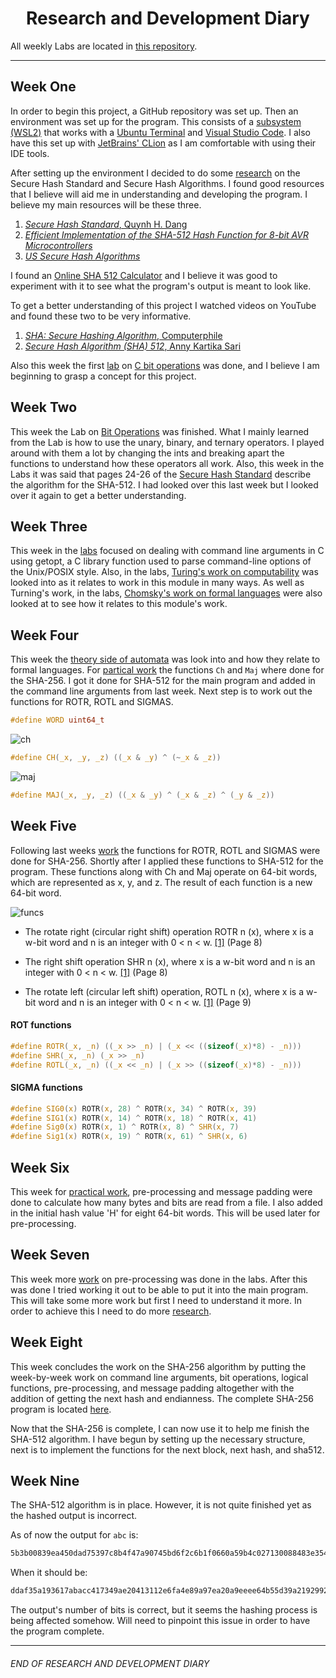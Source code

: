 <h1 align="center">Research and Development Diary</h1>

All weekly Labs are located in [this repository](https://github.com/johnshields/SHA-256).

***
## Week One
In order to begin this project, a GitHub repository was set up. Then an environment was set up for the program. This consists of a [subsystem (WSL2)](https://docs.microsoft.com/en-us/windows/wsl/install-win10#manual-installation-steps) that works with a [Ubuntu Terminal](https://www.microsoft.com/en-us/p/ubuntu/9nblggh4msv6?activetab=pivot:overviewtab) and [Visual Studio Code](https://code.visualstudio.com/). I also have this set up with [JetBrains' CLion](https://www.jetbrains.com/clion/download) as I am comfortable with using their IDE tools.

After setting up the environment I decided to do some [research](https://github.com/johnshields/SHA512-Calculator/wiki/Research) on the Secure Hash Standard and Secure Hash Algorithms. I found good resources that I believe will aid me in understanding and developing the program. I believe my main resources will be these three.
1. [*Secure Hash Standard*, Quynh H. Dang](https://www.nist.gov/publications/secure-hash-standard)
2. [*Efficient Implementation of the SHA-512 Hash Function for 8-bit AVR Microcontrollers*](https://core.ac.uk/download/pdf/186473296.pdf)
3. [*US Secure Hash Algorithms*](https://tools.ietf.org/pdf/rfc4634.pdf)

I found an [Online SHA 512 Calculator](https://emn178.github.io/online-tools/sha512.html) and I believe it was good to experiment with it to see what the program's output is meant to look like.

To get a better understanding of this project I watched videos on YouTube and found these two to be very informative.
1. [*SHA: Secure Hashing Algorithm*, Computerphile](https://www.youtube.com/watch?v=DMtFhACPnTY&ab_channel=Computerphile)
2. [*Secure Hash Algorithm (SHA) 512*, Anny Kartika Sari](https://www.youtube.com/watch?v=Q0MSYPlGHyo&t=372s&ab_channel=AnnyKartikaSari)

Also this week the first [lab](https://web.microsoftstream.com/video/9e7f870c-309e-43eb-805e-ea4e7ee719e1) on [C bit operations](https://github.com/johnshields/TOA-Labs/blob/main/bit_operations/main.c) was done, and I believe I am beginning to grasp a concept for this project.

## Week Two
This week the Lab on [Bit Operations](https://github.com/johnshields/TOA-Labs/blob/main/bit_operations/main.c) was finished. What I mainly learned from the Lab is how to use the unary, binary, and ternary operators. I played around with them a lot by changing the ints and breaking apart the functions to understand how these operators all work. Also, this week in the Labs it was said that pages 24-26 of the [Secure Hash Standard](https://nvlpubs.nist.gov/nistpubs/FIPS/NIST.FIPS.180-4.pdf) describe the algorithm for the SHA-512. I had looked over this last week but I looked over it again to get a better understanding.

## Week Three
This week in the [labs](https://login.microsoftonline.com/common/oauth2/authorize?client_id=cf53fce8-def6-4aeb-8d30-b158e7b1cf83&response_mode=form_post&response_type=code+id_token&scope=openid+profile&state=OpenIdConnect.AuthenticationProperties%3dAQAAAAIAAAAJLnJlZGlyZWN0cGh0dHBzOi8vd2ViLm1pY3Jvc29mdHN0cmVhbS5jb20vdmlkZW8vZmJjNDVkYWQtMDQ4ZS00YmNkLWJjYjktOWVmNDdmMjEzNGI5P3JlZmVycmVyPWh0dHBzOi8vbGVhcm5vbmxpbmUuZ21pdC5pZS8Ibm9uY2VLZXmbATM0OFRJRE15UFFGT05NdnJDWDFhaDZnYjV1V0twMXd1cndBblhHSk9sdmhGNEY5dng0TDdTZHpXLW82d2l3RWJfNWJEUm0tM2YxZWdBcHdLRkFFRlBubzlnTllNMUlCdEVMeHNoOV8tQzcxZ0NlWDVfYXBra09EZ2huX1BLck9BalpJTEdQVE8yVDdNZnJ2XzR3cV9OZ0h4SzBv&nonce=637501369895087745.ODU3YjcwMzUtM2RmNC00M2M1LTk5MjItZmU4Mjc1MWQzYTM2ZWMxOGMwOTMtNzMzZi00NWU2LWFlOWYtNmUyYzdiYTQwYjQ1&nonceKey=OpenIdConnect.nonce.1XDpLvM6x160r5%2f24j6FBPFZXmJj9ZBe9F6aLx8uzqM%3d&site_id=500453&redirect_uri=https%3a%2f%2fweb.microsoftstream.com%2f&post_logout_redirect_uri=https%3a%2f%2fproducts.office.com%2fmicrosoft-stream&msafed=0&prompt=none) focused on dealing with command line arguments in C using getopt, a C library function used to parse command-line options of the Unix/POSIX style. Also, in the labs, [Turing's work on computability](https://web.microsoftstream.com/video/d13ae4c9-9ec6-47ce-8ab4-8e9c34b190a9) was looked into as it relates to work in this module in many ways. As well as Turning's work, in the labs, [Chomsky's work on formal languages](https://web.microsoftstream.com/video/51cd7c6b-1b13-4ef0-bcc2-d9f62f7b84a6) were also looked at to see how it relates to this module's work.

## Week Four
This week the [theory side of automata](https://web.microsoftstream.com/video/11a99321-8e4e-4456-9f11-8b2ca1787f29) was look into and how they relate to formal languages. For [partical work](https://web.microsoftstream.com/video/9d3237fb-55e9-4159-9e08-aa2e086495e5) the functions `Ch` and `Maj` where done for the SHA-256. I got it done for SHA-512 for the main program and added in the command line arguments from last week. Next step is to work out the functions for ROTR, ROTL and SIGMAS.

```c
#define WORD uint64_t
```

![ch](https://user-images.githubusercontent.com/26766163/109430258-56cc1e00-79f8-11eb-9790-d504cb43babc.png)
```c
#define CH(_x, _y, _z) ((_x & _y) ^ (~_x & _z))
```

![maj](https://user-images.githubusercontent.com/26766163/109430281-76634680-79f8-11eb-8a50-4f24855efa26.png)
```c
#define MAJ(_x, _y, _z) ((_x & _y) ^ (_x & _z) ^ (_y & _z))
```

## Week Five
Following last weeks [work](https://web.microsoftstream.com/video/4584d6ab-ad5d-472a-92d3-afc0aa7a060b) the functions for ROTR, ROTL and SIGMAS were done for SHA-256. Shortly after I applied these functions to SHA-512 for the program. These functions along with Ch and Maj operate on 64-bit words, which are represented as x, y, and z. The result of each function is a new 64-bit word.

![funcs](https://user-images.githubusercontent.com/26766163/109554954-d9bea880-7acc-11eb-8464-cd5aea42efd6.png)

* The rotate right (circular right shift) operation ROTR n (x), where x is a w-bit word and n is an integer with 0 < n < w.  [[1]](https://www.nist.gov/publications/secure-hash-standard) (Page 8)


* The right shift operation SHR n (x), where x is a w-bit word and n is an integer with 0 < n < w. [[1]](https://www.nist.gov/publications/secure-hash-standard) (Page 8)

* The rotate left (circular left shift) operation, ROTL n (x), where x is a w-bit word and n is an integer with 0 < n < w.  [[1]](https://www.nist.gov/publications/secure-hash-standard) (Page 9)

#### ROT functions

```c
#define ROTR(_x, _n) ((_x >> _n) | (_x << ((sizeof(_x)*8) - _n)))
#define SHR(_x, _n) (_x >> _n)
#define ROTL(_x, _n) ((_x << _n) | (_x >> ((sizeof(_x)*8) - _n)))
```
#### SIGMA functions

```c
#define SIG0(x) ROTR(x, 28) ^ ROTR(x, 34) ^ ROTR(x, 39)
#define SIG1(x) ROTR(x, 14) ^ ROTR(x, 18) ^ ROTR(x, 41)
#define Sig0(x) ROTR(x, 1) ^ ROTR(x, 8) ^ SHR(x, 7)
#define Sig1(x) ROTR(x, 19) ^ ROTR(x, 61) ^ SHR(x, 6)
```

## Week Six
This week for [practical work](https://github.com/johnshields/TOA-Labs/blob/main/funcs/pre_process.c), pre-processing and message padding were done to calculate how many bytes and bits are read from a file. I also added in the initial hash value 'H' for eight 64-bit words. This will be used later for pre-processing.

## Week Seven
This week more [work](https://github.com/johnshields/TOA-Labs/blob/main/funcs/pre_process.c) on pre-processing was done in the labs. After this was done I tried working it out to be able to put it into the main program. This will take some more work but first I need to understand it more. In order to achieve this I need to do more [research](https://github.com/johnshields/SHA512-Calculator/blob/main/workings/Research.md#pre-processing-and-padding-messages).

## Week Eight
This week concludes the work on the SHA-256 algorithm by putting the week-by-week work on command line arguments, bit operations, logical functions, pre-processing, and message padding altogether with the addition of getting the next hash and endianness.
The complete SHA-256 program is located [here](https://github.com/johnshields/SHA-256/blob/main/program/sha256.c).

Now that the SHA-256 is complete, I can now use it to help me finish the SHA-512 algorithm. I have begun by setting up the necessary structure, next is to implement the functions for the next block, next hash, and sha512.

## Week Nine
The SHA-512 algorithm is in place. However, it is not quite finished yet as the hashed output is incorrect. 

As of now the output for `abc` is:

```bash
5b3b00839ea450dad75397c8b4f47a90745bd6f2c6b1f0660a59b4c027130088483e35478f6f5fc2fbc428956fbbfce9785632aecb7f23ce13926785359dc721
```

When it should be:

```bash
ddaf35a193617abacc417349ae20413112e6fa4e89a97ea20a9eeee64b55d39a2192992a274fc1a836ba3c23a3feebbd454d4423643ce80e2a9ac94fa54ca49f
```

The output's number of bits is correct, but it seems the hashing process is being affected somehow. Will need to pinpoint this issue in order to have the program complete.
***
###### END OF RESEARCH AND DEVELOPMENT DIARY
